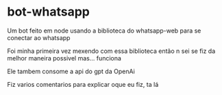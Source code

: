 # bot-whatsapp

Um bot feito em node usando a biblioteca do whatsapp-web para se conectar ao whatsapp

Foi minha primeira vez mexendo com essa biblioteca então n sei se fiz da melhor maneira possivel mas... funciona

Ele tambem consome a api do gpt da OpenAi

Fiz varios comentarios para explicar oque eu fiz, ta lá 
